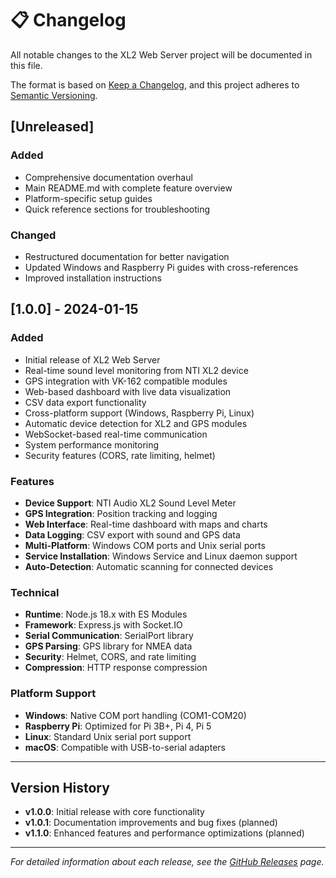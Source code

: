 # 📋 Changelog

All notable changes to the XL2 Web Server project will be documented in this file.

The format is based on [Keep a Changelog](https://keepachangelog.com/en/1.0.0/),
and this project adheres to [Semantic Versioning](https://semver.org/spec/v2.0.0.html).

## [Unreleased]

### Added
- Comprehensive documentation overhaul
- Main README.md with complete feature overview
- Platform-specific setup guides
- Quick reference sections for troubleshooting

### Changed
- Restructured documentation for better navigation
- Updated Windows and Raspberry Pi guides with cross-references
- Improved installation instructions

## [1.0.0] - 2024-01-15

### Added
- Initial release of XL2 Web Server
- Real-time sound level monitoring from NTI XL2 device
- GPS integration with VK-162 compatible modules
- Web-based dashboard with live data visualization
- CSV data export functionality
- Cross-platform support (Windows, Raspberry Pi, Linux)
- Automatic device detection for XL2 and GPS modules
- WebSocket-based real-time communication
- System performance monitoring
- Security features (CORS, rate limiting, helmet)

### Features
- **Device Support**: NTI Audio XL2 Sound Level Meter
- **GPS Integration**: Position tracking and logging
- **Web Interface**: Real-time dashboard with maps and charts
- **Data Logging**: CSV export with sound and GPS data
- **Multi-Platform**: Windows COM ports and Unix serial ports
- **Service Installation**: Windows Service and Linux daemon support
- **Auto-Detection**: Automatic scanning for connected devices

### Technical
- **Runtime**: Node.js 18.x with ES Modules
- **Framework**: Express.js with Socket.IO
- **Serial Communication**: SerialPort library
- **GPS Parsing**: GPS library for NMEA data
- **Security**: Helmet, CORS, and rate limiting
- **Compression**: HTTP response compression

### Platform Support
- **Windows**: Native COM port handling (COM1-COM20)
- **Raspberry Pi**: Optimized for Pi 3B+, Pi 4, Pi 5
- **Linux**: Standard Unix serial port support
- **macOS**: Compatible with USB-to-serial adapters

---

## Version History

- **v1.0.0**: Initial release with core functionality
- **v1.0.1**: Documentation improvements and bug fixes (planned)
- **v1.1.0**: Enhanced features and performance optimizations (planned)

---

*For detailed information about each release, see the [GitHub Releases](../../releases) page.*